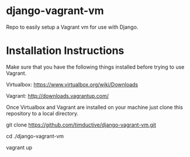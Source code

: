 django-vagrant-vm
=================

Repo to easily setup a Vagrant vm for use with Django.


Installation Instructions
=========================
Make sure that you have the following things installed before trying to use Vagrant.

Virtualbox:
https://www.virtualbox.org/wiki/Downloads

Vagrant:
http://downloads.vagrantup.com/


Once Virtualbox and Vagrant are installed on your machine just clone this repository to a local directory.

git clone https://github.com/timductive/django-vagrant-vm.git

cd ./django-vagrant-vm

vagrant up
